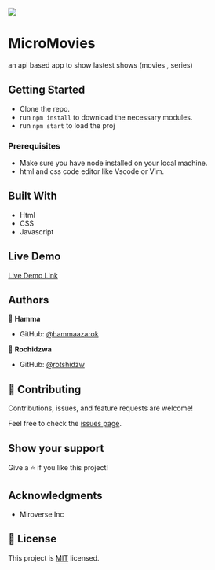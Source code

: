 ![](https://img.shields.io/badge/Microverse-blueviolet)

# MicroMovies

an api based app to show lastest shows (movies , series)

## Getting Started

- Clone the repo.
- run `npm install` to download the necessary modules.
- run `npm start` to load the proj

### Prerequisites

- Make sure you have node installed on your local machine.
- html and css code editor like Vscode or Vim.

## Built With

- Html
- CSS
- Javascript

## Live Demo

[Live Demo Link](https://hammaazarok.github.io/javascript-capstone/)

## Authors

👤 **Hamma**

- GitHub: [@hammaazarok](https://github.com/hammaazarok)

👤 **Rochidzwa**

- GitHub: [@rotshidzw](https://github.com/rotshidzw)

## 🤝 Contributing

Contributions, issues, and feature requests are welcome!

Feel free to check the [issues page](../../issues/).

## Show your support

Give a ⭐️ if you like this project!

## Acknowledgments

- Miroverse Inc

## 📝 License

This project is [MIT](./MIT.md) licensed.
